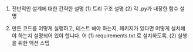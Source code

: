 1. 전반적인 설계에 대한 간략한 설명
    (1) 트리 구조 설명
    (2) 각 .py가 내장한 함수 설명

2. 만든 코드를 어떻게 실행하고, 테스트 해야 하는지, 패키지가 있다면 어떻게 설치해야 하는지 설명되어 있야 합니다. 어
    (1) requirements.txt 로 설치하도록.
    (2) 실행을 위한 액션 스텝